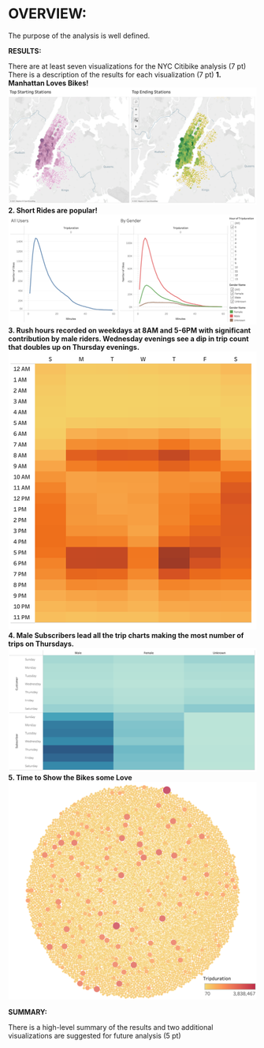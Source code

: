 <h1>OVERVIEW:</h1>

The purpose of the analysis is well defined.

**RESULTS:**

There are at least seven visualizations for the NYC Citibike analysis (7 pt)
There is a description of the results for each visualization (7 pt)
**1. Manhattan Loves Bikes!**
    <img src='https://github.com/yazhcodes/bikesharing/blob/main/Resources/Images/Top%20Stations.png'></img>
**2. Short Rides are popular!**
    <img src='https://github.com/yazhcodes/bikesharing/blob/main/Resources/Images/Trip%20Duration.png'></img>
**3. Rush hours recorded on weekdays at 8AM and 5-6PM with significant contribution by male riders. Wednesday evenings see a dip in trip count that doubles up on Thursday evenings.**
    <img src='https://github.com/yazhcodes/bikesharing/blob/main/Resources/Images/Daily%20Trips%20by%20Hour.png'></img>
**4. Male Subscribers lead all the trip charts making the most number of trips on Thursdays.**
    <img src='https://github.com/yazhcodes/bikesharing/blob/main/Resources/Images/Daily%20Trips%20by%20User.png'></img>
**5. Time to Show the Bikes some Love**
    <img src='https://github.com/yazhcodes/bikesharing/blob/main/Resources/Images/Bike%20Utilization.png'></img>


**SUMMARY:**

There is a high-level summary of the results and two additional visualizations are suggested for future analysis (5 pt)
